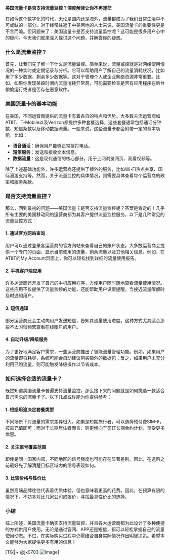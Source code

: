 **美国流量卡是否支持流量监控？深度解读让你不再迷茫**

在如今这个数字化的时代，无论是国内还是海外，流量都成为了我们日常生活中不可或缺的一部分。对于经常往返于中美两地的人士来说，美国流量卡的重要性更是不言而喻。但问题来了：美国流量卡是否支持流量监控呢？这可能是很多用户心中的疑问。今天我们就来深入探讨这个问题，并解答你的疑惑。

### 什么是流量监控？

首先，让我们先了解一下什么是流量监控。简单来说，流量监控就是对网络使用情况的一种实时或定期记录与分析。它可以帮助用户了解自己的流量消耗状况，比如用了多少数据、剩余多少数据等。这对于管理个人或企业网络资源非常重要。比如，如果你发现某段时间内流量消耗异常高，可能需要检查是否有应用程序在后台偷偷运行或者是否存在恶意软件。

### 美国流量卡的基本功能

在美国，不同运营商提供的流量卡有着各自的特点和优势。大多数主流运营商如AT&T、T-Mobile以及Verizon都提供多种套餐选择，这些套餐通常包括通话分钟数、短信条数以及移动数据流量。一般来说，这些流量卡都会附带一定的基本功能，比如：

- **语音通话**：确保用户能够正常拨打电话。
- **短信服务**：发送和接收文本信息。
- **数据流量**：这是现代通信的核心部分，用于上网浏览网页、观看视频等。

除了上述基础功能外，许多运营商还提供了额外的服务，比如Wi-Fi热点共享、国际漫游支持等。然而，关于流量监控的具体情况，则需要具体查看每个运营商的政策和服务条款。

### 是否支持流量监控？

那么，回到最初的问题——美国流量卡是否支持流量监控呢？答案是肯定的！几乎所有主要的美国移动网络运营商都为其客户提供流量监控服务。以下是几种常见的流量监控方式：

#### 1. **通过官方网站查询**
   用户可以通过登录各运营商的官方网站来查看自己的账户状态。大多数运营商会提供一个专门的页面，显示当前使用的流量、剩余流量以及其他相关信息。例如，在AT&T的My Account页面上，你可以轻松找到详细的流量使用报告。

#### 2. **手机客户端应用**
   许多运营商还开发了自己的手机应用程序，方便用户随时随地查看流量使用情况。这些应用不仅提供了流量监控的功能，还能帮助用户设置提醒，当接近流量限额时及时通知用户。

#### 3. **短信通知**
   部分运营商还会主动向用户发送短信，告知其流量使用进度。这种方式尤其适合那些不太习惯频繁查看在线账户的用户。

#### 4. **自动升级/降级服务**
   为了更好地满足客户需求，一些运营商推出了智能流量管理功能。例如，如果用户的流量即将耗尽，系统可能会自动建议购买额外的数据包；反之，如果用户未充分利用已购流量，则可能触发降级操作以节省成本。

### 如何选择合适的流量卡？

既然知道美国流量卡普遍支持流量监控，那么接下来的问题就是如何挑选一款适合自己需求的流量卡了。以下几点或许能为你提供参考：

#### 1. **根据用途决定套餐类型**
   不同场景下对流量的需求差异很大。如果是短期旅行者，可以选择预付费SIM卡，按需充值即可；而对于长期居住者而言，则更倾向于签订长期合约计划，享受更多优惠。

#### 2. **关注信号覆盖范围**
   即使是同一国家内部，不同地区的信号强度也可能存在显著差别。因此，在选购之前最好先了解清楚目标区域内的信号表现如何。

#### 3. **比较价格与性价比**
   虽然高端品牌往往代表着优质体验，但也意味着更高的花费。因此，在预算有限的情况下，不妨多对比几家公司的报价，寻找最具性价比的选择。

### 小结

综上所述，美国流量卡确实支持流量监控，并且各大运营商都为此设计了多种便捷的方式供用户使用。无论是通过官网、APP还是短信，都可以轻松掌握自己的流量使用动态。不过，在实际购买过程中仍需结合自身实际情况作出明智决策。希望本文能够为大家提供更多有用的信息！

[TG💪+ @jx0703 ![Image](https://github.com/user-attachments/assets/dbca1d08-cadb-493c-b0ec-ad6f7a83f270)]